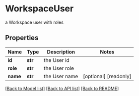 # WorkspaceUser

a Workspace user with roles

## Properties
Name | Type | Description | Notes
------------ | ------------- | ------------- | -------------
**id** | **str** | the User id | 
**role** | **str** | the User role | 
**name** | **str** | the User name | [optional] [readonly] 

[[Back to Model list]](../README.md#documentation-for-models) [[Back to API list]](../README.md#documentation-for-api-endpoints) [[Back to README]](../README.md)


